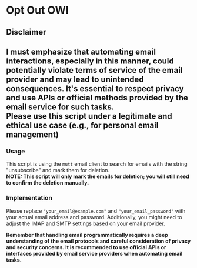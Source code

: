 <h1>Opt Out OWl</h1>
<h2>Disclaimer<h2>
<p>
    I must emphasize that automating email interactions, especially in this manner, could potentially violate terms of service of the email provider and may lead to unintended consequences. It's essential to respect privacy and use APIs or official methods provided by the email service for such tasks.
    <br>
    <b>Please use this script under a legitimate and ethical use case (e.g., for personal email management)</b>
</p>

<h3>Usage</h3>
<p>
    This script is using the <code>mutt</code> email client to search for emails with the string "unsubscribe" and mark them for deletion.
    <br>
    <b>NOTE: This script will only mark the emails for deletion; you will still need to confirm the deletion manually.</b>
</p>

<h3>Implementation</h3>
<p>
    Please replace <code>"your_email@example.com"</code> and <code>"your_email_password"</code> with your actual email address and password. Additionally, you might need to adjust the IMAP and SMTP settings based on your email provider.
</p>

<p>
    <b>
        Remember that handling email programmatically requires a deep understanding of the email protocols and careful consideration of privacy and security concerns. It is recommended to use official APIs or interfaces provided by email service providers when automating email tasks.
    </b>
</p>